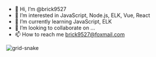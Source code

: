 - 👋 Hi, I’m @brick9527
- 👀 I’m interested in JavaScript, Node.js, ELK, Vue, React
- 🌱 I’m currently learning JavaScript, ELK
- 💞️ I’m looking to collaborate on ...
- 📫 How to reach me brick9527@foxmail.com

![grid-snake](https://raw.githubusercontent.com/brick9527/brick9527/output/dist/github-contribution-grid-snake.svg)

<!---
brick9527/brick9527 is a ✨ special ✨ repository because its `README.md` (this file) appears on your GitHub profile.
You can click the Preview link to take a look at your changes.
--->
